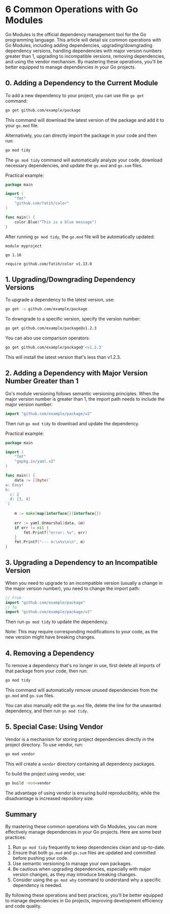 # 6 Common Operations with Go Modules

Go Modules is the official dependency management tool for the Go programming language. This article will detail six common operations with Go Modules, including adding dependencies, upgrading/downgrading dependency versions, handling dependencies with major version numbers greater than 1, upgrading to incompatible versions, removing dependencies, and using the vendor mechanism. By mastering these operations, you'll be better equipped to manage dependencies in your Go projects.

## 0. Adding a Dependency to the Current Module

To add a new dependency to your project, you can use the `go get` command:

```bash
go get github.com/example/package
```

This command will download the latest version of the package and add it to your `go.mod` file.

Alternatively, you can directly import the package in your code and then run:

```bash
go mod tidy
```

The `go mod tidy` command will automatically analyze your code, download necessary dependencies, and update the `go.mod` and `go.sum` files.

Practical example:

```go
package main

import (
    "fmt"
    "github.com/fatih/color"
)

func main() {
    color.Blue("This is a blue message")
}
```

After running `go mod tidy`, the `go.mod` file will be automatically updated:

```
module myproject

go 1.16

require github.com/fatih/color v1.13.0
```

## 1. Upgrading/Downgrading Dependency Versions

To upgrade a dependency to the latest version, use:

```bash
go get -u github.com/example/package
```

To downgrade to a specific version, specify the version number:

```bash
go get github.com/example/package@v1.2.3
```

You can also use comparison operators:

```bash
go get github.com/example/package@'<v1.2.3'
```

This will install the latest version that's less than v1.2.3.

## 2. Adding a Dependency with Major Version Number Greater than 1

Go's module versioning follows semantic versioning principles. When the major version number is greater than 1, the import path needs to include the major version number:

```go
import "github.com/example/package/v2"
```

Then run `go mod tidy` to download and update the dependency.

Practical example:

```go
package main

import (
    "fmt"
    "gopkg.in/yaml.v2"
)

func main() {
    data := []byte(`
a: Easy!
b:
  c: 2
  d: [3, 4]
`)
    
    m := make(map[interface{}]interface{})
    
    err := yaml.Unmarshal(data, &m)
    if err != nil {
        fmt.Printf("error: %v", err)
    }
    fmt.Printf("--- m:\n%v\n\n", m)
}
```

## 3. Upgrading a Dependency to an Incompatible Version

When you need to upgrade to an incompatible version (usually a change in the major version number), you need to change the import path:

```go
// From
import "github.com/example/package"
// To
import "github.com/example/package/v2"
```

Then run `go mod tidy` to update the dependency.

Note: This may require corresponding modifications to your code, as the new version might have breaking changes.

## 4. Removing a Dependency

To remove a dependency that's no longer in use, first delete all imports of that package from your code, then run:

```bash
go mod tidy
```

This command will automatically remove unused dependencies from the `go.mod` and `go.sum` files.

You can also manually edit the `go.mod` file, delete the line for the unwanted dependency, and then run `go mod tidy`.

## 5. Special Case: Using Vendor

Vendor is a mechanism for storing project dependencies directly in the project directory. To use vendor, run:

```bash
go mod vendor
```

This will create a `vendor` directory containing all dependency packages.

To build the project using vendor, use:

```bash
go build -mod=vendor
```

The advantage of using vendor is ensuring build reproducibility, while the disadvantage is increased repository size.

## Summary

By mastering these common operations with Go Modules, you can more effectively manage dependencies in your Go projects. Here are some best practices:

1. Run `go mod tidy` frequently to keep dependencies clean and up-to-date.
2. Ensure that both `go.mod` and `go.sum` files are updated and committed before pushing your code.
3. Use semantic versioning to manage your own packages.
4. Be cautious when upgrading dependencies, especially with major version changes, as they may introduce breaking changes.
5. Consider using the `go mod why` command to understand why a specific dependency is needed.

By following these operations and best practices, you'll be better equipped to manage dependencies in Go projects, improving development efficiency and code quality.
